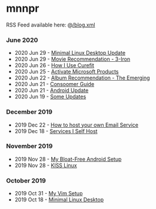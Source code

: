 # mnnpr

RSS Feed available here: @[/blog.xml](/blog.xml)

### June 2020
- 2020 Jun 29 - [Minimal Linux Desktop Update](/rice2.html)
- 2020 Jun 29 - [Movie Recommendation - 3-Iron](/3_iron.html)
- 2020 Jun 26 - [How I Use Curefit](/curefit.html)
- 2020 Jun 25 - [Activate Microsoft Products](/microsoft_activation.html)
- 2020 Jun 22 - [Album Recommendation - The Emerging](/the_emerging.html)
- 2020 Jun 21 - [Consoomer Guide](/consoom.html)
- 2020 Jun 21 - [Android Update](/android_update.html)
- 2020 Jun 19 - [Some Updates](/updates.html)

### December 2019
- 2019 Dec 22 - [How to host your own Email Service](/email.html)
- 2019 Dec 18 - [Services I Self Host](/selfhosting.html)

### November 2019
- 2019 Nov 28 - [My Bloat-Free Android Setup](/android.html)
- 2019 Nov 28 - [KISS Linux](/kiss.html)

### October 2019
- 2019 Oct 31 - [My Vim Setup](/vim.html)
- 2019 Oct 18 - [Minimal Linux Desktop](/rice.html)
